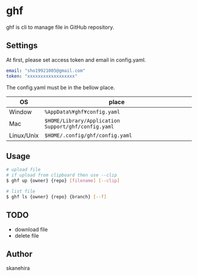 # ghf
ghf is cli to manage file in GitHub repository.

## Settings
At first, please set access token and email in config.yaml.

```yaml
email: "sho19921005@gmail.com"
token: "xxxxxxxxxxxxxxxxxx"
```

The config.yaml must be in the bellow place.

| OS         | place                                               |
|------------|-----------------------------------------------------|
| Window     | `%AppData%¥ghf¥config.yaml`                         |
| Mac        | `$HOME/Library/Application Support/ghf/config.yaml` |
| Linux/Unix | `$HOME/.config/ghf/config.yaml`                     |

## Usage

```sh
# upload file
# if upload from clipboard then use --clip
$ ghf up {owner} {repo} [filename] [--clip]

# list file
$ ghf ls {owner} {repo} {branch} [--f]
```

## TODO
- download file
- delete file

## Author
skanehira
